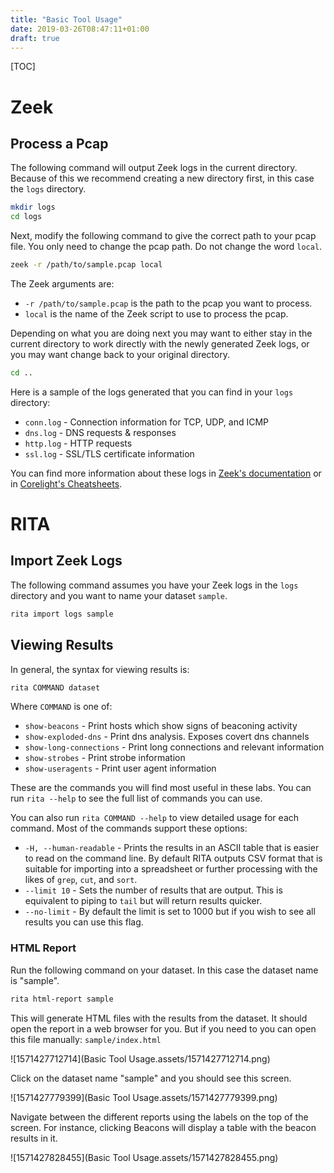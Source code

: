 ```yaml
---
title: "Basic Tool Usage"
date: 2019-03-26T08:47:11+01:00
draft: true
---
```


[TOC]

# Zeek

## Process a Pcap

The following command will output Zeek logs in the current directory. Because of this we recommend creating a new directory first, in this case the `logs` directory.

```bash
mkdir logs
cd logs
```

Next, modify the following command to give the correct path to your pcap file. You only need to change the pcap path. Do not change the word `local`.

```bash
zeek -r /path/to/sample.pcap local
```

The Zeek arguments are:

* `-r /path/to/sample.pcap` is the path to the pcap you want to process.
* `local` is the name of the Zeek script to use to process the pcap.

Depending on what you are doing next you may want to either stay in the current directory to work directly with the newly generated Zeek logs, or you may want change back to your original directory.

```bash
cd ..
```

Here is a sample of the logs generated that you can find in your `logs` directory:

* `conn.log` - Connection information for TCP, UDP, and ICMP
* `dns.log` - DNS requests & responses
* `http.log` - HTTP requests
* `ssl.log` - SSL/TLS certificate information

You can find more information about these logs in [Zeek's documentation](https://docs.zeek.org/en/stable/script-reference/log-files.html) or in [Corelight's Cheatsheets](https://github.com/corelight/bro-cheatsheets/blob/master/Corelight-Bro-Cheatsheets-2.6.pdf).

# RITA

## Import Zeek Logs

The following command assumes you have your Zeek logs in the `logs` directory and you want to name your dataset `sample`.

```bash
rita import logs sample
```

## Viewing Results

In general, the syntax for viewing results is:

```bash
rita COMMAND dataset
```

Where `COMMAND` is one of:

* `show-beacons` - Print hosts which show signs of beaconing activity
* `show-exploded-dns` - Print dns analysis. Exposes covert dns channels
* `show-long-connections` - Print long connections and relevant information
* `show-strobes` - Print strobe information
* `show-useragents` - Print user agent information

These are the commands you will find most useful in these labs. You can run `rita --help` to see the full list of commands you can use.

You can also run `rita COMMAND --help` to view detailed usage for each command. Most of the commands support these options:

* `-H, --human-readable` - Prints the results in an ASCII table that is easier to read on the command line. By default RITA outputs CSV format that is suitable for importing into a spreadsheet or further processing with the likes of `grep`, `cut`, and `sort`.
* `--limit 10` - Sets the number of results that are output. This is equivalent to piping to `tail` but will return results quicker.
* `--no-limit` - By default the limit is set to 1000 but if you wish to see all results you can use this flag.



### HTML Report

Run the following command on your dataset. In this case the dataset name is "sample".

```bash
rita html-report sample
```

This will generate HTML files with the results from the dataset. It should open the report in a web browser for you. But if you need to you can open this file manually: `sample/index.html`

![1571427712714](Basic Tool Usage.assets/1571427712714.png)

Click on the dataset name "sample" and you should see this screen.

![1571427779399](Basic Tool Usage.assets/1571427779399.png)

Navigate between the different reports using the labels on the top of the screen. For instance, clicking Beacons will display a table with the beacon results in it.

![1571427828455](Basic Tool Usage.assets/1571427828455.png)

